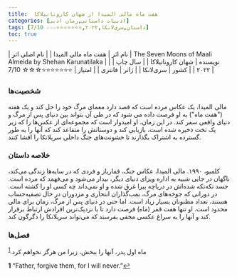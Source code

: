```yaml
---
title:  هفت ماه مالی المیدا از شهان کاروناتیلاکا
categories: [ادبیات داستانی,رمان ادبی]
tags: [داستان,سری‌لانکا,۲۰۲۲,⭐⭐⭐⭐⭐⭐⭐☆☆☆ 7/10]
toc: true
---
```


| نام اثر | هفت ماه مالی المیدا |
| نام اصلی اثر | The Seven Moons of Maali Almeida by Shehan Karunatilaka |
| نویسنده | شهان کاروناتیلاکا |
| سال چاپ | ۲۰۲۲  |
| کشور | سری‌لانکا  |
| ژانر | فانتزی   |
| امتیاز | ⭐⭐⭐⭐⭐⭐⭐☆☆☆ 7/10  |

### شخصیت‌ها

مالی المیدا، یک عکاس مرده است که قصد دارد معمای مرگ خود را حل کند و یک هفته ("هفت ماه") به او فرصت داده می شود که در طی آن بتواند بین دنیای پس از مرگ و دنیای واقعی سفر کند. در این زمان، او امیدوار است که مجموعه‌ای از عکس‌ها را که زیر یک تخت ذخیره شده است، بازیابی کند و دوستانش را متقاعد کند که آنها را به طور گسترده به اشتراک بگذارند تا خشونت‌های جنگ داخلی سریلانکا را افشا کنند.

### خلاصه داستان

کلمبو، ۱۹۹۰. مالی المیدا، عکاس جنگ، قمارباز و فردی که در سایه‌ها زندگی می‌کند، ناگهان در جایی شبیه به اداره ویزای دنیای دیگر، بیدار می‌شود و می‌فهمد که مرده است. جسد تکه‌تکه شده‌اش در دریاچه بیرا غرق شده و او نمی‌داند چه کسی او را کشته است. در دورانی که جوخه‌های مرگ، بمب‌گذاران انتحاری و مزدوران در حال تصفیه‌حساب هستند، تعداد مظنونان بسیار زیاد است. اما حتی در دنیای پس از مرگ، زمان برای مالی محدود است. او تنها هفت قمر (ماه) فرصت دارد تا با نزدیک‌ترین افرادش ارتباط برقرار کند و آنها را به سراغ عکسی مخفی بفرستد که می‌تواند سریلانکا را دگرگون کند.

### فصل‌ها

ماه اول
پدر، آنها را ببخش، زیرا من هرگز نخواهم کرد.<sup id="a1">[1](#f1)</sup>



<b id="f1">1</b> <span class="footnote">“Father, forgive them, for I will never.”</span>[↩](#a1)

